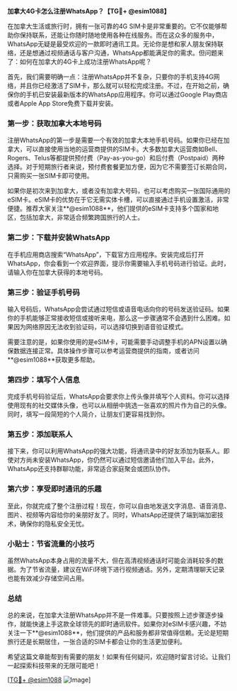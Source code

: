 **加拿大4G卡怎么注册WhatsApp？【TG💪+ @esim1088】**

在加拿大生活或旅行时，拥有一张可靠的4G SIM卡是非常重要的。它不仅能够帮助你保持联系，还能让你随时随地使用各种在线服务。而在这众多的服务中，WhatsApp无疑是最受欢迎的一款即时通讯工具。无论你是想和家人朋友保持联络，还是想通过视频通话与客户沟通，WhatsApp都能满足你的需求。但问题来了：如何在加拿大的4G卡上成功注册WhatsApp呢？

首先，我们需要明确一点：注册WhatsApp并不复杂，只要你的手机支持4G网络，并且你已经激活了SIM卡，那么就可以轻松完成注册。不过，在开始之前，确保你的手机已安装最新版本的WhatsApp应用程序。你可以通过Google Play商店或者Apple App Store免费下载并安装。

### **第一步：获取加拿大本地号码**

注册WhatsApp的第一步是需要一个有效的加拿大本地手机号码。如果你已经在加拿大，可以直接使用当地的运营商提供的SIM卡。大多数加拿大运营商如Bell、Rogers、Telus等都提供预付费（Pay-as-you-go）和后付费（Postpaid）两种选择。对于短期旅行者来说，预付费套餐更加方便，因为它不需要签订长期合同，只需购买一张SIM卡即可使用。

如果你是初次来到加拿大，或者没有加拿大号码，也可以考虑购买一张国际通用的eSIM卡。eSIM卡的优势在于它无需实体卡槽，可以直接通过手机设置激活，非常便捷。推荐大家关注**@esim1088**，他们提供的eSIM卡支持多个国家和地区，包括加拿大，非常适合频繁跨国旅行的人士。

### **第二步：下载并安装WhatsApp**

在手机应用商店搜索“WhatsApp”，下载官方应用程序。安装完成后打开WhatsApp，你会看到一个欢迎界面，提示你需要输入手机号码进行验证。此时，请输入你在加拿大获得的本地号码。

### **第三步：验证手机号码**

输入号码后，WhatsApp会尝试通过短信或语音电话向你的号码发送验证码。如果你的手机能够正常接收短信或接听来电，那么这一步骤通常不会遇到什么困难。如果因为网络原因无法收到验证码，可以选择切换到语音验证模式。

需要注意的是，如果你使用的是eSIM卡，可能需要手动调整手机的APN设置以确保数据连接正常。具体操作步骤可以参考运营商提供的指南，或者访问**@esim1088**获取更多帮助。

### **第四步：填写个人信息**

完成手机号码验证后，WhatsApp会要求你上传头像并填写个人资料。你可以选择使用现有的社交媒体头像，也可以从相册中挑选一张喜欢的照片作为自己的头像。同时，填写一段简短的个人简介，让朋友们更容易找到你。

### **第五步：添加联系人**

接下来，你可以利用WhatsApp的强大功能，将通讯录中的好友添加为联系人。即使对方尚未安装WhatsApp，你仍然可以通过短信邀请他们加入平台。此外，WhatsApp还支持群聊功能，非常适合家庭聚会或团队协作。

### **第六步：享受即时通讯的乐趣**

至此，你就完成了整个注册过程！现在，你可以自由地发送文字消息、语音消息、图片、视频等内容给你的亲朋好友了。同时，WhatsApp还提供了端到端加密技术，确保你的隐私安全无忧。

### **小贴士：节省流量的小技巧**

虽然WhatsApp本身占用的流量不大，但在高清视频通话时可能会消耗较多的数据。为了节省流量，建议在WiFi环境下进行视频通话。另外，定期清理聊天记录也能有效减少存储空间占用。

### **总结**

总的来说，在加拿大注册WhatsApp并不是一件难事。只要按照上述步骤逐步操作，就能快速上手这款全球领先的即时通讯软件。如果你对eSIM卡感兴趣，不妨关注一下**@esim1088**，他们提供的产品和服务都非常值得信赖。无论是短期旅行还是长期居住，一张合适的SIM卡都会让你的生活更加便利。

希望这篇文章能帮到有需要的朋友！如果有任何疑问，欢迎随时留言讨论。让我们一起探索科技带来的无限可能吧！

[[TG💪+ @esim1088](https://t.me/s/esim1088) ![Image](https://i.postimg.cc/4NQfJmqS/Snipaste-2025-05-13-00-14-12.png)]